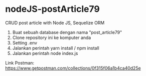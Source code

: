 # nodeJS-postArticle79
CRUD post article with Node JS, Sequelize ORM

1.  Buat sebuah database dengan nama "post_article79"
2.  Clone repository ini ke komputer anda
3.  Setting .env
4.  Jalankan perintah yarn install / npm install
5.  Jalankan perintah node index.js

Link Postman: https://www.getpostman.com/collections/0f315f06a1b4ca40d25e
